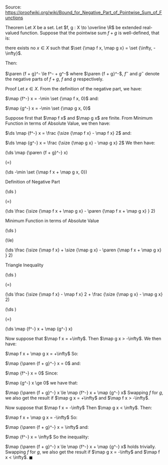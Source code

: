 # 

Source: https://proofwiki.org/wiki/Bound_for_Negative_Part_of_Pointwise_Sum_of_Functions

Theorem
Let $X$ be a set. 
Let $f, g : X \to \overline \R$ be extended real-valued function.
Suppose that the pointwise sum $f + g$ is well-defined, that is: 

there exists no $x \in X$ such that $\set {\map f x, \map g x} = \set {\infty, -\infty}$.

Then: 

$\paren {f + g}^- \le f^- + g^-$
where $\paren {f + g}^-$, $f^-$ and $g^-$ denote the negative parts of $f + g$, $f$ and $g$ respectively.


Proof
Let $x \in X$. 
From the definition of the negative part, we have: 

$\map {f^-} x = -\min \set {\map f x, 0}$
and:

$\map {g^-} x = -\min \set {\map g x, 0}$

Suppose first that $\map f x$ and $\map g x$ are finite.
From Minimum Function in terms of Absolute Value, we then have:

$\ds \map {f^-} x = \frac {\size {\map f x} - \map f x} 2$
and:

$\ds \map {g^-} x = \frac {\size {\map g x} - \map g x} 2$
We then have: 














\(\ds \map {\paren {f + g}^-} x\)

\(=\)







\(\ds -\min \set {\map f x + \map g x, 0}\)





Definition of Negative Part














\(\ds \)

\(=\)







\(\ds \frac {\size {\map f x + \map g x} - \paren {\map f x + \map g x} } 2\)





Minimum Function in terms of Absolute Value














\(\ds \)

\(\le\)







\(\ds \frac {\size {\map f x} + \size {\map g x} - \paren {\map f x + \map g x} } 2\)





Triangle Inequality














\(\ds \)

\(=\)







\(\ds \frac {\size {\map f x} - \map f x} 2 + \frac {\size {\map g x} - \map g x} 2\)




















\(\ds \)

\(=\)







\(\ds \map {f^-} x + \map {g^-} x\)










Now suppose that $\map f x = +\infty$. 
Then $\map g x > -\infty$.
We then have:

$\map f x + \map g x = +\infty$
So:

$\map {\paren {f + g}^-} x = 0$
and:

$\map {f^-} x = 0$
Since: 

$\map {g^-} x \ge 0$
we have that: 

$\map {\paren {f + g}^-} x \le \map {f^-} x + \map {g^-} x$
Swapping $f$ for $g$, we also get the result if $\map g x = +\infty$ and $\map f x > -\infty$.

Now suppose that $\map f x = -\infty$
Then $\map g x < \infty$.
Then: 

$\map f x + \map g x = -\infty$
So:

$\map {\paren {f + g}^-} x = \infty$
and:

$\map {f^-} x = \infty$
So the inequality: 

$\map {\paren {f + g}^-} x \le \map {f^-} x + \map {g^-} x$
holds trivially. 
Swapping $f$ for $g$, we also get the result if $\map g x = -\infty$ and $\map f x < \infty$.
$\blacksquare$





